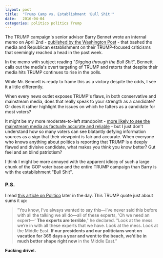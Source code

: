 ```yaml
---
layout: post
title:  "Trump Camp vs. Establishment 'Bull Shit'"
date:   2016-04-04
categories: politico politics Trump
---
```


The TRUMP campaign's senior advisor Barry Bennet wrote an internal memo on April 2nd - [published by the Washington Post](https://www.washingtonpost.com/news/post-politics/wp/2016/04/04/internal-memo-reveals-trump-campaigns-mounting-fury-with-its-critics/) - that bashed the media and Republican establishment on their TRUMP-focused criticisms that seemingly reached a head in the past week.

In the memo with subject reading "*Digging through the Bull Shit*", Bennett calls out the media's overt targeting of TRUMP and retorts that despite their media hits TRUMP continues to rise in the polls.

While Mr. Bennett is ready to frame this as a victory despite the odds, I see it a little differently.

When every news outlet exposes TRUMP's flaws, in both conservative and mainstream media, does that really speak to your strength as a candidate?  Or does it rather highlight the issues on which he falters as a candidate for most voters?

It might be my more moderate-to-left standpoint - [more likely to see the mainstream media as factually accurate and reliable](http://www.vox.com/2016/4/1/11340882/republicans-democrats-media-fox) - but I just don't understand how so many voters can see blatantly defying information sources as a sign that their viewpoint is fair and accurate.  When everyone who knows anything about politics is reporting that TRUMP is a deeply flawed and divisive candidate, what makes you think you know better?  Gut feel and an blind patriotism?

I think I might be more annoyed with the apparent idiocy of such a large chunk of the GOP voter base and the entire TRUMP campaign than Barry is with the establishment "Bull Shit".

### P.S.

I read [this article on Politico](http://www.politico.com/blogs/2016-gop-primary-live-updates-and-results/2016/04/donald-trump-foreign-policy-experts-221528) later in the day.  This TRUMP quote just about sums it up:

>"You know, I’ve always wanted to say this—I’ve never said this before with all the talking we all do—all of these experts, 'Oh we need an expert—' **The experts are terrible**," he declared. "Look at the mess we’re in with all these experts that we have. Look at the mess. Look at the Middle East. **If our presidents and our politicians went on vacation for 365 days a year and went to the beach, we’d be in much better shape right now** in the Middle East.”

**Fucking drivel.**
